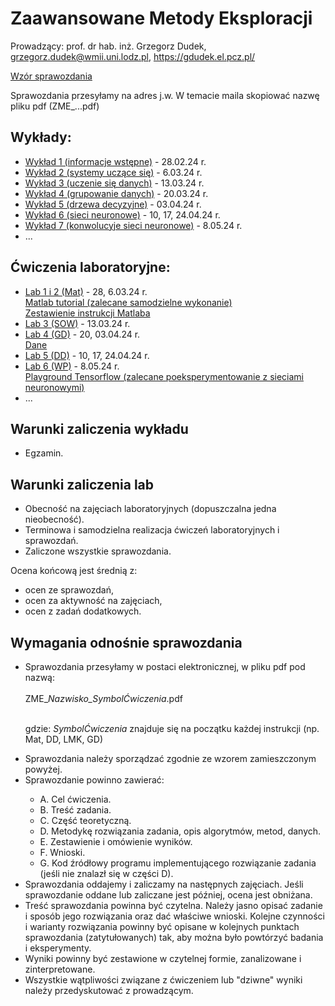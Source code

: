 # Zaawansowane Metody Eksploracji

Prowadzący: prof. dr hab. inż. Grzegorz Dudek, grzegorz.dudek@wmii.uni.lodz.pl, https://gdudek.el.pcz.pl/


<a href="https://github.com/GMDudek/ZME/blob/main/wzor_spr_UŁ.docx">Wzór sprawozdania</a>

Sprawozdania przesyłamy na adres j.w. W temacie maila skopiować nazwę pliku pdf (ZME_...pdf)

## Wykłady:

  <ul>
    <li><a href="https://github.com/GMDudek/ZME/blob/main/ZME_wykład1_IW.pdf">Wykład 1 (informacje wstępne)</a> - 28.02.24 r.
    <li><a href="https://github.com/GMDudek/ZME/blob/main/ZME_wykład2_SUS.pdf">Wykład 2 (systemy uczące się)</a> - 6.03.24 r.
    <li><a href="https://github.com/GMDudek/ZME/blob/main/ZME_wykład3_UD.pdf">Wykład 3 (uczenie się danych)</a> - 13.03.24 r.
    <li><a href="https://github.com/GMDudek/ZME/blob/main/ZME_wykład4_GD.pdf">Wykład 4 (grupowanie danych)</a> - 20.03.24 r.
    <li><a href="https://github.com/GMDudek/ZME/blob/main/ZME_wykład5_DD.pdf">Wykład 5 (drzewa decyzyjne)</a> - 03.04.24 r.
    <li><a href="https://github.com/GMDudek/ZME/blob/main/ZME_wykład6_SN.pdf">Wykład 6 (sieci neuronowe)</a> - 10, 17, 24.04.24 r.
    <li><a href="https://github.com/GMDudek/ZME/blob/main/ZME_wykład7_KSN.pdf">Wykład 7 (konwolucyje sieci neuronowe)</a> - 8.05.24 r.
    <li>...</li>
 </ul>

## Ćwiczenia laboratoryjne:
  <ul>
    <li><a href="https://github.com/GMDudek/ZME/blob/main/Lab_Mat.pdf">Lab 1 i 2 (Mat)</a> - 28, 6.03.24 r.
      <br><a href="https://matlabacademy.mathworks.com/details/matlab-onramp/gettingstarted">Matlab tutorial (zalecane samodzielne wykonanie)</a></br>
      <a href="https://www.mathworks.com/content/dam/mathworks/fact-sheet/matlab-basic-functions-reference.pdf">Zestawienie instrukcji Matlaba</a>
    <li><a href="https://github.com/GMDudek/ZME/blob/main/Lab_SOW.pdf">Lab 3 (SOW)</a> - 13.03.24 r.
    <li><a href="https://github.com/GMDudek/ZME/blob/main/Lab_GD.pdf">Lab 4 (GD)</a> - 20, 03.04.24 r.
      <br><a href="https://github.com/GMDudek/ZME/blob/main/GD_dane_genetyczne.csv">Dane</a></br>
    <li><a href="https://github.com/GMDudek/ZME/blob/main/Lab_DD.pdf">Lab 5 (DD)</a> - 10, 17, 24.04.24 r.
    <li><a href="https://github.com/GMDudek/ZME/blob/main/Lab_WP.pdf">Lab 6 (WP)</a> - 8.05.24 r.
      <br><a href="https://playground.tensorflow.org/">Playground Tensorflow (zalecane poeksperymentowanie z sieciami neuronowymi)</a></br>
    <li>...</li>
 </ul>

## Warunki zaliczenia wykładu
<ul>
<li>Egzamin.</li>
</ul>
 
## Warunki zaliczenia lab
<ul>
<li>Obecność na zajęciach laboratoryjnych (dopuszczalna jedna nieobecność).</li>
<li>Terminowa i samodzielna realizacja ćwiczeń laboratoryjnych i sprawozdań.</li>
<li>Zaliczone wszystkie sprawozdania.</li>
</ul>
<p>Ocena końcową jest średnią z: </p>
<ul>
<li>ocen ze sprawozdań,</li>
<li>ocen za aktywność na zajęciach,</li>
<li>ocen z zadań dodatkowych.</li>
</ul>

## Wymagania odnośnie sprawozdania
<ul>
<li>Sprawozdania przesyłamy w postaci elektronicznej, w pliku pdf pod nazwą:</li>
<br />ZME_<em>Nazwisko_SymbolĆwiczenia</em>.pdf
  
<br />gdzie: <em>SymbolĆwiczenia</em> znajduje się na początku każdej instrukcji (np. Mat, DD, LMK, GD)

<li>Sprawozdania należy sporządzać zgodnie ze wzorem zamieszczonym powyżej. </li>
<li>Sprawozdanie powinno zawierać:</li>
<ul>
<li>A. Cel ćwiczenia.</li>
<li>B. Treść zadania.</li>
<li>C. Część teoretyczną.</li>
<li>D. Metodykę rozwiązania zadania, opis algorytmów, metod, danych.</li>
<li>E. Zestawienie i omówienie wyników.</li>
<li>F. Wnioski.</li>
<li>G. Kod źródłowy programu implementującego rozwiązanie zadania (jeśli nie znalazł się w części D).</li>
</ul>

<li>Sprawozdania oddajemy i zaliczamy na następnych zajęciach. Jeśli sprawozdanie oddane lub zaliczane jest później, ocena jest obniżana.</li>
<li>Treść sprawozdania powinna być czytelna. Należy jasno opisać zadanie i sposób jego rozwiązania oraz dać właściwe wnioski. Kolejne czynności i warianty rozwiązania powinny być opisane w kolejnych punktach sprawozdania (zatytułowanych) tak, aby można było powtórzyć badania i eksperymenty.</li>
<li>Wyniki powinny być zestawione w czytelnej formie, zanalizowane i zinterpretowane.</li>
<li>Wszystkie wątpliwości związane z ćwiczeniem lub "dziwne" wyniki należy przedyskutować z prowadzącym.</li>
</ul>
